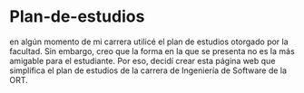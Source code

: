 # Plan-de-estudios
en algún momento de mi carrera utilicé el plan de estudios otorgado por la facultad. Sin embargo, creo que la forma en la que se presenta no es la más amigable para el estudiante. Por eso, decidí crear esta página web que simplifica el plan de estudios de la carrera de Ingeniería de Software de la ORT.
